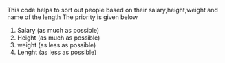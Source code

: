 This code helps to sort out people based on their salary,height,weight and name of the length
The priority is given below
1. Salary (as much as possible)
2. Height (as much as possible)
3. weight (as less as possible)
4. Lenght (as less as possible)
   
